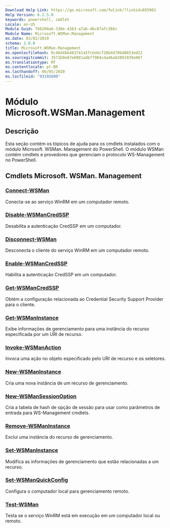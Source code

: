 ```yaml
---
Download Help Link: https://go.microsoft.com/fwlink/?linkid=855961
Help Version: 6.2.5.0
keywords: powershell, cmdlet
Locale: en-US
Module Guid: 766204a6-330e-4263-a7ab-46c87afc366c
Module Name: Microsoft.WSMan.Management
ms.date: 03/01/2019
schema: 2.0.0
title: Microsoft.WSMan.Management
ms.openlocfilehash: 6c46d4bb483741a5fcbd4cf20b4d70b48653ed22
ms.sourcegitcommit: 3571b9e87e8881adbf7984cda46a63891039a987
ms.translationtype: MT
ms.contentlocale: pt-BR
ms.lasthandoff: 06/05/2020
ms.locfileid: "93192690"
---
```

# Módulo Microsoft.WSMan.Management

## Descrição

Esta seção contém os tópicos de ajuda para os cmdlets instalados com o módulo Microsoft. WSMan. Management do PowerShell. O módulo WSMan contém cmdlets e provedores que gerenciam o protocolo WS-Management no PowerShell.

## Cmdlets Microsoft. WSMan. Management

### [Connect-WSMan](Connect-WSMan.md)
Conecta-se ao serviço WinRM em um computador remoto.

### [Disable-WSManCredSSP](Disable-WSManCredSSP.md)
Desabilita a autenticação CredSSP em um computador.

### [Disconnect-WSMan](Disconnect-WSMan.md)
Desconecta o cliente do serviço WinRM em um computador remoto.

### [Enable-WSManCredSSP](Enable-WSManCredSSP.md)
Habilita a autenticação CredSSP em um computador.

### [Get-WSManCredSSP](Get-WSManCredSSP.md)
Obtém a configuração relacionada ao Credential Security Support Provider para o cliente.

### [Get-WSManInstance](Get-WSManInstance.md)
Exibe informações de gerenciamento para uma instância do recurso especificada por um URI de recurso.

### [Invoke-WSManAction](Invoke-WSManAction.md)
Invoca uma ação no objeto especificado pelo URI de recurso e os seletores.

### [New-WSManInstance](New-WSManInstance.md)
Cria uma nova instância de um recurso de gerenciamento.

### [New-WSManSessionOption](New-WSManSessionOption.md)
Cria a tabela de hash de opção de sessão para usar como parâmetros de entrada para WS-Management cmdlets.

### [Remove-WSManInstance](Remove-WSManInstance.md)
Exclui uma instância do recurso de gerenciamento.

### [Set-WSManInstance](Set-WSManInstance.md)
Modifica as informações de gerenciamento que estão relacionadas a um recurso.

### [Set-WSManQuickConfig](Set-WSManQuickConfig.md)
Configura o computador local para gerenciamento remoto.

### [Test-WSMan](Test-WSMan.md)
Testa se o serviço WinRM está em execução em um computador local ou remoto.
